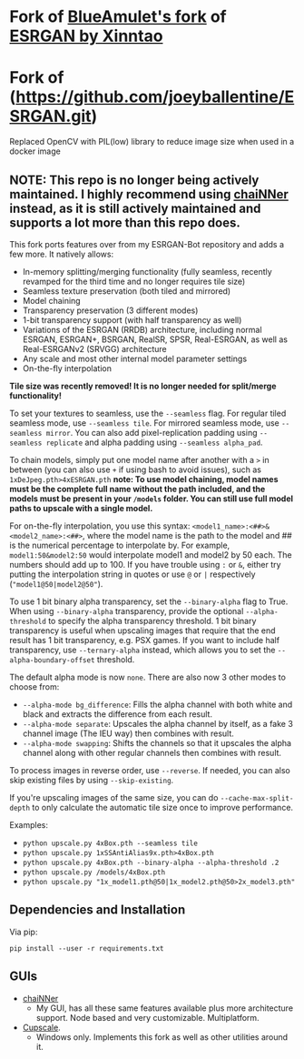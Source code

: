 # Fork of [BlueAmulet's fork](https://github.com/BlueAmulet/ESRGAN) of [ESRGAN by Xinntao](https://github.com/xinntao/ESRGAN)

# Fork of (https://github.com/joeyballentine/ESRGAN.git)

Replaced OpenCV with PIL(low) library to reduce image size when used in a docker image 

## NOTE: This repo is no longer being actively maintained. I highly recommend using [chaiNNer](https://github.com/chaiNNer-org/chaiNNer) instead, as it is still actively maintained and supports a lot more than this repo does.

This fork ports features over from my ESRGAN-Bot repository and adds a few more. It natively allows:

-   In-memory splitting/merging functionality (fully seamless, recently revamped for the third time and no longer requires tile size)
-   Seamless texture preservation (both tiled and mirrored)
-   Model chaining
-   Transparency preservation (3 different modes)
-   1-bit transparency support (with half transparency as well)
-   Variations of the ESRGAN (RRDB) architecture, including normal ESRGAN, ESRGAN+, BSRGAN, RealSR, SPSR, Real-ESRGAN, as well as Real-ESRGANv2 (SRVGG) architecture
-   Any scale and most other internal model parameter settings
-   On-the-fly interpolation

**Tile size was recently removed! It is no longer needed for split/merge functionality!**

To set your textures to seamless, use the `--seamless` flag. For regular tiled seamless mode, use `--seamless tile`. For mirrored seamless mode, use `--seamless mirror`. You can also add pixel-replication padding using `--seamless replicate` and alpha padding using `--seamless alpha_pad`.

To chain models, simply put one model name after another with a `>` in between (you can also use `+` if using bash to avoid issues), such as `1xDeJpeg.pth>4xESRGAN.pth` **note: To use model chaining, model names must be the complete full name without the path included, and the models must be present in your `/models` folder. You can still use full model paths to upscale with a single model.**

For on-the-fly interpolation, you use this syntax: `<model1_name>:<##>&<model2_name>:<##>`, where the model name is the path to the model and ## is the numerical percentage to interpolate by. For example, `model1:50&model2:50` would interpolate model1 and model2 by 50 each. The numbers should add up to 100. If you have trouble using `:` or `&`, either try putting the interpolation string in quotes or use `@` or `|` respectively (`"model1@50|model2@50"`).

To use 1 bit binary alpha transparency, set the `--binary-alpha` flag to True. When using `--binary-alpha` transparency, provide the optional `--alpha-threshold` to specify the alpha transparency threshold. 1 bit binary transparency is useful when upscaling images that require that the end result has 1 bit transparency, e.g. PSX games. If you want to include half transparency, use `--ternary-alpha` instead, which allows you to set the `--alpha-boundary-offset` threshold.

The default alpha mode is now `none`. There are also now 3 other modes to choose from:

-   `--alpha-mode bg_difference`: Fills the alpha channel with both white and black and extracts the difference from each result.
-   `--alpha-mode separate`: Upscales the alpha channel by itself, as a fake 3 channel image (The IEU way) then combines with result.
-   `--alpha-mode swapping`: Shifts the channels so that it upscales the alpha channel along with other regular channels then combines with result.

To process images in reverse order, use `--reverse`. If needed, you can also skip existing files by using `--skip-existing`.

If you're upscaling images of the same size, you can do `--cache-max-split-depth` to only calculate the automatic tile size once to improve performance.

Examples:

-   `python upscale.py 4xBox.pth --seamless tile`
-   `python upscale.py 1xSSAntiAlias9x.pth>4xBox.pth`
-   `python upscale.py 4xBox.pth --binary-alpha --alpha-threshold .2`
-   `python upscale.py /models/4xBox.pth`
-   `python upscale.py "1x_model1.pth@50|1x_model2.pth@50>2x_model3.pth"`

## Dependencies and Installation

Via pip:

```
pip install --user -r requirements.txt
```

## GUIs
- [chaiNNer](https://github.com/chaiNNer-org/chaiNNer)
    - My GUI, has all these same features available plus more architecture support. Node based and very customizable. Multiplatform.
- [Cupscale](https://github.com/n00mkrad/cupscale/).
    - Windows only. Implements this fork as well as other utilities around it.
